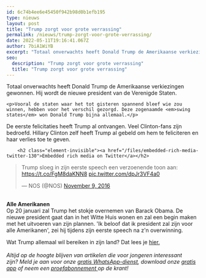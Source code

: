 ```yaml
---
id: 6c74b4ee6e45450f942b98d0b1efb195
type: nieuws
layout: post
title: "Trump zorgt voor grote verrassing"
permalink: /nieuws/trump-zorgt-voor-grote-verrassing/
date: 2022-05-11T19:16:41.067Z
author: 7biA1WiYB
excerpt: "Totaal onverwachts heeft Donald Trump de Amerikaanse verkiezingen gewonnen. Hij wordt de nieuwe president van de Verenigde Staten.  "
seo:
  description: "Trump zorgt voor grote verrassing"
  title: "Trump zorgt voor grote verrassing"
---
```

Totaal onverwachts heeft Donald Trump de Amerikaanse verkiezingen gewonnen. Hij wordt de nieuwe president van de Verenigde Staten.  

    <p>Vooral de staten waar het tot gisteren spannend bleef wie zou winnen, hebben voor het verschil gezorgd. Deze zogenaamde <em>swing states</em> won Donald Trump bijna allemaal.</p>
<p>De eerste felicitaties heeft Trump al ontvangen. Veel Clinton-fans zijn bedroefd. Hillary Clinton zelf heeft Trump al gebeld om hem te feliciteren en haar verlies toe te geven.</p>
<p><div class="media media-element-container media-default"><div id="file-23138" class="file file-document file-text-oembed">

        <h2 class="element-invisible"><a href="/files/embedded-rich-media-twitter-130">Embedded rich media on Twitter</a></h2>
    
  
  <div class="content">
    
<blockquote class="twitter-tweet" data-width="550"><p lang="nl" dir="ltr">Trump sloeg in zijn eerste speech een verzoenende toon aan: <a href="https://t.co/FgM8daKNN8">https://t.co/FgM8daKNN8</a> <a href="https://t.co/dpJr3VF4a0">pic.twitter.com/dpJr3VF4a0</a></p>&mdash; NOS (@NOS) <a href="https://twitter.com/NOS/status/796267419169857536?ref_src=twsrc%5Etfw">November 9, 2016</a></blockquote>
<script async="" src="https://platform.twitter.com/widgets.js" charset="utf-8"></script>
  </div>

  
</div>
</div>
<p><br><strong>Alle Amerikanen</strong><br>Op 20 januari zal Trump het stokje overnemen van Barack Obama. De nieuwe president gaat dan in het Witte Huis wonen en zal een begin maken met het uitvoeren van zijn plannen. 'Ik beloof dat ik president zal zijn voor alle Amerikanen', zei hij tijdens zijn eerste speech na z'n overwinning.</p>
<p>Wat Trump allemaal wil bereiken in zijn land? Dat lees je <a href="https://7dagen.netlify.app/nieuws/trump-kan-aan-de-slag">hier.</a><br><br><em>Altijd op de hoogte blijven van artikelen die voor jongeren interessant zijn? Meld je aan voor onze </em><a href="https://7dagen.netlify.app/whatsapp"><em>gratis WhatsApp-dienst</em></a><em>, download onze </em><a href="https://7dagen.netlify.app/app"><em>gratis app</em></a><em> of neem een </em><a href="https://abonneren.sevendays.nl/abonneren/abonnementen/ae/artikel"><em>proefabonnement </em></a><em>op de krant!</em></p>  
